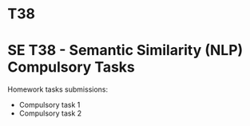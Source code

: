 # T38
# SE T38 - Semantic Similarity (NLP) Compulsory Tasks

Homework tasks submissions:
- Compulsory task 1
- Compulsory task 2
